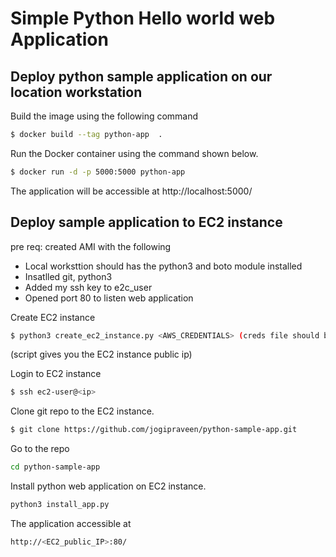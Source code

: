 # Simple Python Hello world web Application

## Deploy python sample application on our location workstation

Build the image using the following command

```bash
$ docker build --tag python-app  .
```

Run the Docker container using the command shown below.

```bash
$ docker run -d -p 5000:5000 python-app
```

The application will be accessible at http://localhost:5000/


## Deploy sample application to EC2 instance

pre req: created AMI with the following
- Local worksttion should has the python3 and boto module installed
- Insatlled git, python3
- Added my ssh key to e2c_user
- Opened port 80 to listen web application

Create EC2 instance
```bash
$ python3 create_ec2_instance.py <AWS_CREDENTIALS> (creds file should be in json format)
```
(script gives you the EC2 instance public ip)

Login to EC2 instance

```bash
$ ssh ec2-user@<ip>
```
Clone git repo to the EC2 instance.

```bash
$ git clone https://github.com/jogipraveen/python-sample-app.git
```

Go to the repo
```bash
cd python-sample-app
```

Install python web application on EC2 instance.
```bash
python3 install_app.py
```

The application accessible at
```bash
http://<EC2_public_IP>:80/
```

